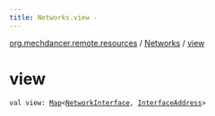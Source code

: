 ```yaml
---
title: Networks.view - 
---
```


[org.mechdancer.remote.resources](../index.html) / [Networks](index.html) / [view](./view.html)

# view

`val view: `[`Map`](https://kotlinlang.org/api/latest/jvm/stdlib/kotlin.collections/-map/index.html)`<`[`NetworkInterface`](http://docs.oracle.com/javase/6/docs/api/java/net/NetworkInterface.html)`, `[`InterfaceAddress`](http://docs.oracle.com/javase/6/docs/api/java/net/InterfaceAddress.html)`>`